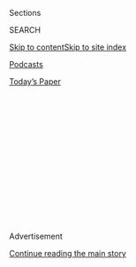 <div id="app">

<div>

<div>

<div>

<div class="NYTAppHideMasthead css-1q2w90k e1suatyy0">

<div class="section css-ui9rw0 e1suatyy2">

<div class="css-eph4ug er09x8g0">

<div class="css-6n7j50">

</div>

<span class="css-1dv1kvn">Sections</span>

<div class="css-10488qs">

<span class="css-1dv1kvn">SEARCH</span>

</div>

[Skip to content](#site-content)[Skip to site
index](#site-index)

</div>

<div id="masthead-section-label" class="css-1wr3we4 eaxe0e00">

[Podcasts](https://www.nytimes.com/spotlight/podcasts)

</div>

<div class="css-10698na e1huz5gh0">

</div>

</div>

<div id="masthead-bar-one" class="section hasLinks css-15hmgas e1csuq9d3">

<div class="css-uqyvli e1csuq9d0">

</div>

<div class="css-1uqjmks e1csuq9d1">

</div>

<div class="css-9e9ivx">

[](https://myaccount.nytimes.com/auth/login?response_type=cookie&client_id=vi)

</div>

<div class="css-1bvtpon e1csuq9d2">

[Today’s
Paper](https://www.nytimes.com/section/todayspaper)

</div>

</div>

</div>

</div>

<div data-aria-hidden="false">

<div id="site-content" data-role="main">

<div>

<div class="css-1aor85t" style="opacity:0.000000001;z-index:-1;visibility:hidden">

<div class="css-1hqnpie">

<div class="css-epjblv">

<span class="css-17xtcya">[Podcasts](/spotlight/podcasts)</span><span class="css-x15j1o">|</span><span class="css-fwqvlz">‘You
Don’t Take Dictation. You Find the
Truth.’</span>

</div>

<div class="css-k008qs">

<div class="css-1iwv8en">

<span class="css-18z7m18"></span>

<div>

</div>

</div>

<span class="css-1n6z4y">https://nyti.ms/2zhECl3</span>

<div class="css-1705lsu">

<div class="css-4xjgmj">

<div class="css-4skfbu" data-role="toolbar" data-aria-label="Social Media Share buttons, Save button, and Comments Panel with current comment count" data-testid="share-tools">

  - 
  - 
  - 
  - 
    
    <div class="css-6n7j50">
    
    </div>

  - 
  - 

</div>

</div>

</div>

</div>

</div>

</div>

<div id="NYT_TOP_BANNER_REGION" class="css-13pd83m">

</div>

<div id="top-wrapper" class="css-1sy8kpn">

<div id="top-slug" class="css-l9onyx">

Advertisement

</div>

[Continue reading the main
story](#after-top)

<div class="ad top-wrapper" style="text-align:center;height:100%;display:block;min-height:250px">

<div id="top" class="place-ad" data-position="top" data-size-key="top">

</div>

</div>

<div id="after-top">

</div>

</div>

<div>

<div class="css-1g7y0i5 e1drnplw0">

<div class="css-1ceswkc e1drnplw1">

</div>

<div class="css-f2fzwx e1drnplw2">

<div data-aria-labelledby="modal-title" data-role="region">

<div id="modal-title" class="css-mln36k">

transcript

</div>

<div class="css-pbq7ev">

</div>

<span>Back to Sugar
Calling</span>

<div class="css-f6lhej">

<div class="css-1ialerq">

<div class="css-1701swk">

bars

</div>

<div>

<div class="css-1t7yl1y">

0:00/39:19

</div>

<div class="css-og85jy">

\-39:19

</div>

</div>

</div>

</div>

<div class="css-15fbio0">

<div class="css-1p4nyns">

transcript

## ‘You Don’t Take Dictation. You Find the Truth.’

### Hosted by Cheryl Strayed, produced by Kelly Prime and edited by Sara Sarasohn. Editorial oversight by Wendy Dorr.

#### Cheryl Strayed talks with the writer Amy Tan about family and the long arc of resilience.

Wednesday, April 22nd, 2020

</div>

  - cheryl strayed  
    Today, I’m going to call Amy Tan. I fell in love with her a long
    time ago, when her first book “The Joy Luck Club” came out. I read
    it right away, in 1989, and I was utterly astonished and astounded
    by the lives she wrote about in those pages. And especially the
    dynamics between the mother and the daughter in that book really
    moved me deeply. Amy Tan is also the author of “The Valley of
    Amazement,” “The Kitchen God’s Wife,” and other books. Most
    recently, she wrote a memoir called “Where the Past Begins.” It’s
    about her life as a writer and also about her family history and how
    it has been brought to bear on her life. I’m going to give her a
    call.

  - \[music\]

  - \[line ringing\]

  - amy tan  
    Hello?

  - cheryl strayed  
    Amy?

  - amy tan  
    Yes?

  - cheryl strayed  
    Hi, this is Cheryl.

  - amy tan  
    Hi. Hi, Cheryl.

  - cheryl strayed  
    Oh, it’s so nice to hear your voice.

  - amy tan  
    Good to hear you too.

  - cheryl strayed  
    So where are you right now? Where am I calling you?

  - amy tan  
    You are calling me in my home in Sausalito.

  - cheryl strayed  
    So you’re socially isolating with your husband, is that right, your
    husband Lou?

  - amy tan  
    My husband, yes. My husband and two dogs, we are in this house. I
    feel very, very lucky actually to be here in this particular house,
    which I actually built, with the idea that one day we’d be old and
    not be able to go out, and what would I need to feel like it was OK
    to be sequestered in a way from the world.

  - cheryl strayed  
    And what did that turn out to be? What is your house like? And what
    can you see from your windows?

  - amy tan  
    It’s like a treehouse, and it’s surrounded by oak trees, and windows
    all on three sides of this great room that I’m sitting in.
    Everything is ADA compliant, so if I would be in a wheelchair, I
    could go anywhere. The bathrooms are all sliding doors. The entries
    outside. So it’s all set up for getting old, and I hope I get old.
    But what I see, I see oak trees. But the main thing I see is Angel
    Island. Which is, I see the bay. I see San Francisco Bay, Raccoon
    Strait, Sausalito Harbor, but in the middle of all that is Angel
    Island. Do you know what Angel Island is? Do you know its history?

  - cheryl strayed  
    I want to say that there — was it a place where immigrants came. Is
    that right?

  - amy tan  
    Yes, in particular Chinese people. It was a quarantine station. I
    just think it’s so ironic in a terrible way that this is the symbol
    that I’m looking at daily is the quarantine where people did not
    know when they would get out of this place and what the future would
    be and if they would be sent back. So great uncertainty and
    unhappiness there.

  - cheryl strayed  
    And when was that in existence? What years?

  - amy tan  
    That was, I think it was like 1910 until 1940 or so. The dates are
    approximate. But I used to live in the house that’s next to the
    current one that we have, and that was built in 1908. And I would
    look at the house and think, the woman who lived in this house in
    1908 would look at that island, and that’s where all these Chinese
    people were imprisoned really, and that I was the person now looking
    at this island, and I was the Chinese woman looking at it. So I had
    a great deal of connection between me and what I was seeing, a great
    deal of gratitude that I was on the other side of that.

  - cheryl strayed  
    Your parents both immigrated from China in the ‘40s, is that
    correct?

  - amy tan  
    Yes, ‘47 for my father and ‘49 for my mother.

  - cheryl strayed  
    And where did they come when — how did they arrive to the United
    States?

  - amy tan  
    My father came by boat, and my mother flew on Philippine Airlines.
    She had to take a boat from Shanghai to Hong Kong, and then
    eventually she flew. She couldn’t wait for the boat. She wanted to
    be reunited with my father. And they were in San Francisco, and by
    then there was no quarantine station. But they came on student
    visas, which then lapsed, and then they became illegal. So they
    faced deportation for about 10 years.

  - cheryl strayed  
    And then finally were able to become U.S. citizens?

  - amy tan  
    Yes. Yes.

  - cheryl strayed  
    And how were they able to become citizens?

  - amy tan  
    Eventually, they got, I think, a kind of residency. And I just
    remember that when I was about — it was around 1962 or so, and I
    remember being at home and my parents were crying, and they had just
    come back from being sworn in as American citizens. And I couldn’t
    appreciate that. It was like, oh, big deal, they went and took a
    test, and now they’re citizens. So what, you know? I had no idea
    that for all those years, they had been facing this terrible
    uncertainty. Because we were kids, we were born here, we’re
    Americans. We didn’t know any different. We didn’t know anything
    about China.

  - cheryl strayed  
    Right. Obviously, your work has been so deeply about your past and
    your family’s history. And I guess I’m curious. I know you became a
    writer, with “The Joy Luck Club” being published when you were in
    your 30s, you were kind of surprised essentially to become a
    novelist?

  - amy tan  
    Yeah. Yeah. Well, I was a short story writer. Somebody else called
    it a novel. It was a series of short stories really.

  - cheryl strayed  
    You’re right. I always forget that. It’s that the stories in “The
    Joy Luck Club” sit together so beautifully, it reads to me like a
    novel. What I was so moved by is really at the heart of that book is
    that mother-daughter bond. And I’m curious, how did you come to
    write about that mother and daughter, and what did your real mother
    make of it when she read the book when the book came out?

  - amy tan  
    I was writing this at a time when I was not really that close to my
    mother. It was more of a detente or more of an avoidance of
    situations that might inflame both of us. And when I started to
    write, these stories just naturally came out when I began writing
    about a girl, then suddenly her mother injected herself into the
    story. And I began to see how much of who I was had been formed by
    my — whatever I had absorbed from my mother, but also how I had
    reacted, rebelled against her. So I started writing this, and
    ironically, the voices that were the easiest to me were the mothers.
    And I realized how much I really had paid attention, and I was
    trying to figure out what these mothers — my mother’s intention had
    been, especially in telling these stories about the past that I
    always thought were so boring. Or you know I’d say, you’ve told me
    that already, which was the wrong thing to say to her. If I said
    that to her, she’d just go into a fury and then threaten to kill
    herself. So I had to be very careful and just kind of tune out and
    just, yeah, yeah, mm-hm.

  - cheryl strayed  
    If you said, mom, you already told me that story, she would threaten
    to kill herself?

  - amy tan  
    Often, if there was anything that made her feel that she was
    unappreciated or that I’d rather she not be there at that particular
    moment, yes, it would lead to a suicide threat and occasionally
    suicide attempts. And so that was something I grew up with, which
    shaped me a great deal. Not that I’m suicidal, but in looking at
    what it was that made my mother feel suicidal, that she had a kind
    of helplessness, a loneliness, an inability to control what was
    happening in her life. She got that from her mother, who did kill
    herself, and her mother killed herself because she was forced to
    become a concubine after she was widowed. And she was widowed when
    her husband, my grandfather, died during the pandemic in 1919.

  - cheryl strayed  
    Right, the Spanish influenza pandemic.

  - amy tan  
    Yeah. Yeah.

  - cheryl strayed  
    And this was in Shanghai? They were in Shanghai when —

  - amy tan  
    Yes. Yes, in Shanghai. For the reason that I’m writing, which is to
    understand this transference, this inheritance of emotion over
    generations. Your reactions, the way you think about the world, your
    philosophy, your cosmology of how you view things, how the universe
    operates and how you operate within that world, that came from, I
    think in many ways, from the pandemic, which changed the direction
    of our family’s life. And so that suicide came out of that, and my
    mother, being the suicidal child who watched her mother die at age
    9, was the mother I ended up with, who guided me to who I am today
    and how I react to things.

  - cheryl strayed  
    I love thinking about the ways that our mothers, the ways they
    shaped us not just as humans, but as writers, and I’m really struck
    by what you said about your mom, about her helplessness. And I do
    think that when you’re angry and you threaten somebody with your
    suicide, that is a way of really expressing a profound helplessness.
    And yet, I think of your mom and everything you’ve said about her or
    written about her, she was such a resilient person. She was such a
    survivor, right?

  - amy tan  
    Yeah. Yeah, it was a great contradiction that she could go through
    anything, and yet there would be the smallest thing that would make
    her feel annihilated. But you’re right, she had such fortitude, such
    resilience, but it came across in ways that really made me want to
    not be like her. I mean, one of her things is she constantly
    worried, and she would try to find the reasons why something
    happened. And if she could find the reason, then she couldn’t do it.
    But at the same time, she could handle the reality of what was going
    on and just be strong and push through and tell people she wasn’t
    taking this. And she had very strong opinions, very strong ethics.
    She would become livid if anybody was condescending to her, and she
    couldn’t always fight back and say, don’t you dare treat me that
    way, because she was a Chinese woman who didn’t speak English very
    well. And people would treat her in this way, patronizing,
    condescending way, but that would make her livid. And that’s
    something she passed on to me. I get a just immediate reaction where
    I explode if somebody is treating me in a patronizing way.

  - cheryl strayed  
    Right. It’s so amazing to me the ways that we carry our mothers
    within us, positive and negative. My mom died when she was 45.

  - amy tan  
    So young.

  - cheryl strayed  
    Yes. You know, Amy, I feel connected to you. I’ve never met you, but
    part of you is embedded in part of me because — I’m going to cry —
    because “The Joy Luck Club” was one of the last books that my mom
    and I read together.

  - amy tan  
    Oh —

  - cheryl strayed  
    And —

  - amy tan  
    — God.

  - cheryl strayed  
    — we both loved it so much. And it was — I had a really different
    kind of relationship with my mom than the one you had with yours,
    but there was a language, there was something that you gave us that
    allowed us to talk even more fully about our relationship. And it
    was you, your book, “The Joy Luck Club” opened up that dialogue in
    the last year of my mom’s life. I remember —

  - amy tan  
    Wow.

  - cheryl strayed  
    — so your book came out two years before my mom died, and then the
    movie of it came out two years after she died. And I remember
    sitting in the theater watching it alone, and I remember just crying
    and thinking, I wish — my mother should be here with me.

  - amy tan  
    Oh. Oh, well, that makes me cry to hear that.

  - cheryl strayed  
    I’m sorry, I’m not supposed to —

  - amy tan  
    Thank you for telling me. No, no, it’s a good thing. It’s good when
    you’re moved to tears.

  - cheryl strayed  
    I’m not supposed to cry, but.

  - amy tan  
    No.

  - cheryl strayed  
    I know you have also experienced deep grief. Your brother Peter and
    your father John both died in 1968, when you were 15, and they died
    of the same thing.

  - amy tan  
    Yes.
    
    It was — it actually started in ‘67 and ended — it was exactly one
    year, February to February. My brother first became ill. My older
    brother, who I adored.

  - cheryl strayed  
    And how old was he at the time?

  - amy tan  
    He died just about a week before he turned 17, and he had a brain
    tumor, a kind of brain tumor that would today be curable. And two
    weeks before he died, my father was diagnosed with glioblastoma, and
    then he died six months later. So it was one solid year. There was
    no break whatsoever, February to February, of this specter of doom,
    but also a need to pretend that everything was OK and a miracle
    would happen. And the pretense is what I hated, the, what I consider
    to be the false hope at the time, and that is something I write a
    lot about. I want to understand this notion, and is there anything
    in the way of hopelessness or futile hope? And I’ve come away
    thinking, no, hope is a very, very important part of this that we
    have to really safeguard. We have to keep that because that is part
    of what gives us fortitude. And it could be the most impossible
    situation, but for you to see a future, you have to cling to that.
    And I feel that very strongly.

  - cheryl strayed  
    And yet, when you were a kid and your family was facing this
    horrific couple of years, you resented that sense that there should
    be hope?

  - amy tan  
    Oh, yeah. It made me angry because I felt that it was a betrayal,
    especially after my brother died, that the miracle didn’t happen and
    they were still going through this. My father was a Baptist
    minister. He was an engineer, but he was also a Baptist minister. So
    this religious component was part of it. If we were good enough, if
    we prayed hard enough, the miracle would happen. And it didn’t
    happen, so it was either that I didn’t get the reward or I was not
    good enough. And it made me cynical, which is a terrible thing to
    have happen when you’re a young person. I don’t know when cynicism
    comes into a child’s life, when they first recognize it in
    themselves, but I certainly felt it when I was 14 and 15.

  - cheryl strayed  
    Mm-hm. And when your family, really almost half of your family died.

  - amy tan  
    Yeah, and what I thought was the best half of the family because I
    loved my brother and my father. I was a daddy’s girl, and he was
    supposed to protect me from my mother, and he left. And then I was
    angry at my father because he abandoned me by dying.

  - cheryl strayed  
    Right. I’m curious, that experience that you had — we’re seeing the
    numbers every day climb of the people around the globe who have died
    of Covid-19. And I’m curious if knowing that so many people are
    grieving the loss of loved ones, if that’s made you at all remember
    or think about what you experienced as a young woman when suddenly
    you lost people in your life?

  - amy tan  
    Yeah. I think more than anything, it’s not simply the grief, it’s
    not knowing. Not knowing when this is going to end. During the time
    my father and brother were dying, my mother made us feel it was a
    curse and we would all die. So we were waiting for something worse,
    even worse to happen, and the worst that happened was my mother went
    crazy, to use a very non-psychiatric term. So I think it’s that
    uncertainty and the feeling of something impending that is worse
    than what is presently happening. And each day, we are overwhelmed
    by news, the numbers. It’s a crescendo of these numbers, and it just
    doesn’t stop. And it starts with this incredulity. People wake up in
    the morning and say, it was just a bad dream. And then you’re
    incredulous to find, no, it’s real. And each day, that momentary
    sense of disbelief, I think, overtakes a lot of us, and then we
    settle into it and say, oh my God, when is this going to stop? And
    all these people are giving us information, and who’s telling the
    truth or who knows the truth? Nobody could possibly know. This has
    never happened before with this particular disease. So I think that
    uncertainty combined with losses, and not for me — it’s not so much
    that I fear dying for myself, I fear it for my husband. We’ve been
    together for 50 years, and I don’t know what I would do if something
    happened to him.
    
    My fear for friends who have certain conditions that would make them
    very vulnerable, besides age. I have lost one friend who,
    ironically, tragically, was the person who wrote the textbook on
    pulmonary disease, and he died from Covid-19.

  - cheryl strayed  
    Oh, I’m so sorry.

  - amy tan  
    Yeah.

  - cheryl strayed  
    What was his name?

  - amy tan  
    John Murray. His wife is Diane Johnson, the novelist. I don’t know
    if you’ve heard of her.

  - cheryl strayed  
    Yeah.

  - amy tan  
    So we’ve been friends for about 30-some years, and so it was very,
    very sad.

  - cheryl strayed  
    So we’re afraid of our friends dying. You also mentioned you’re
    afraid of your husband Lou dying. I’m wondering what you’re doing to
    manage that feeling that you describe so well, which I do think is
    very much like grief, that you wake up, you forget for a moment
    what’s true, and then you remember the truth. And I remember this
    over and over in the first year or so after my mom died, that I
    would wake up — there was something kind of safe about the dream
    life, and I’d wake up and think, oh, she’s dead. And you’re right,
    this is exactly what I’ve thought during the pandemic. And it’s
    because the world — I always say, when you lose somebody who is
    essential to you, the world as you know it ends, and you have to
    figure out how to live in the new world without that person. And
    here we are in the pandemic, that the world as we knew it has ended.
    And so how are you navigating in the new world?

  - amy tan  
    I have anxiety like everybody else, and it comes as a sense of
    breathlessness. I don’t really know it in my head until I feel it in
    my body, and I say, why do I feel I can’t breathe? And I know I
    don’t have Covid-19, but I just think, what’s going on? And then I
    recognize the anxiety, and I know that what it would be is suddenly
    this affecting us and Lou getting sick and what would I do and
    losing him. So what I do that is different from my mother is not
    worry about — not focus on, how did this happen, where does this
    come from? Is to be super prepared. I am known among my friends as
    Debbie Downer. I’m the person who gets prepared for every single
    disaster. I have a shed full of stuff for earthquakes. I have things
    for —

  - cheryl strayed  
    Really?

  - amy tan  
    I have shelves with grab bags to go, with everything you need for a
    wildfire. So when this pandemic first started, I went and gathered a
    lot of the stuff I already had, which included masks. I have
    goggles. I have sterilizing things, UV water purifiers, all of that
    kind of stuff, gloves. I already had that stuff, and then I added to
    that. And then I know that something could happen, but I would have
    control, some degree of control.

  - cheryl strayed  
    Some degree of control.

  - amy tan  
    Yeah, some degree of control. I can’t control everything, but I
    won’t fall to pieces. I have a little box that has everything, and
    I know I go there, I have procedure, so I can be methodical.

  - cheryl strayed  
    It is such a fine line, isn’t it, between your friends kind of
    making fun of you because you have all this stuff, and yet it’s
    actually kind of reasonable. I too — I live in Portland, Oregon,
    where we’re all just waiting for this major earthquake that they
    keep saying is overdue. And for years now, I kept thinking, I have
    to buy those earthquake preparedness packs. And the first week that
    it got real in my household, I bought these 20-year bags for seven
    people. My family’s only four, but I figure we’ll help out a few
    neighbors too if we can. And I think when my kids saw this, they’re
    like, mom, you’re kind of weird. But the thing is, I wasn’t trying
    to alarm anyone. I’m trying to be prepared. But —

  - amy tan  
    How can — I don’t know why people would deny that. It’s this
    superstitious mentality of, if you do it, it’s going to happen.

  - cheryl strayed  
    Well, and that’s, I want to go back to — this is something that I
    really am curious about, because when your brother and father died
    in the late ‘60s, we just had such a different culture of the ways
    that we talk about death, a very different culture of grief. I mean,
    that it was this topic that was to be avoided. And I’m curious, here
    you are, my heart breaks for you, Amy, this teenage girl. You’ve
    lost your big brother, your father. I’m sure you were also maybe
    afraid that you too might get sick and die, all of those things. And
    I’m curious, so many people out there right now are having to face
    these big losses and having to grieve, and I know a lot of people
    around them are wondering, what do I say? How do I address this
    sorrow, this monumental sorrow? And I’m curious, what do you wish
    people did or said to you during your time of greatest need and loss
    and sorrow?

  - amy tan  
    Well, you have to keep in mind I was very young. I mean, I was a
    teenager, and I wanted to have a normal life. I wanted to be asked
    out on a date. I’d never been asked out on a date. I wanted to have
    that life and to escape. And I think about that with a lot of the
    kids today, and that I want to say, I understand if you want to
    escape, that you want to leave the house, or you just want to take
    your mind out of this. You don’t want to be with family. You don’t
    want to be supportive. You want somebody to say to you, that’s fine
    the way that you feel, that’s natural. That’s what I would have
    wanted. I’m sure there are a lot of people out there who do that for
    their kids. But I think parents, adults are so overwhelmed by what’s
    happening, they may be demanding more things from their kids, that
    they behave better, that they — and you know what happens is you
    behave worse. Instead of making things easier for your family, you
    make it harder because you resent it. You’re scared, and you can’t
    express that because you’re a teenager, and nothing scares you, so
    to speak. And I wanted to just have somebody say, I know why you’re
    angry. I needed some understanding. There was a complication on top
    of that is that a few days or a week or two before my father died, I
    was caught reading a dirty book, “Catcher in the Rye,” and —

  - cheryl strayed  
    Oh, my goodness.

  - amy tan  
    — a banned book. So the youth minister came to counsel me, and he
    sexually molested me. He threw me down on my bed and sexually
    molested me.

  - cheryl strayed  
    Oh, Amy.

  - amy tan  
    So that day, it was — before the miracle busted up, exploded in our
    faces, that was already gone. The whole idea that religion and
    people and praying together and community, that was gone too. I came
    out of that room a different person.

  - cheryl strayed  
    Oh, Amy.

  - amy tan  
    And ultimately — no, no — ultimately, I’m glad because what it
    taught me is that I have to ask my own questions. I have to say,
    what is it that I really feel? What’s hypocritical? What’s truly not
    kindness and being a good person?
    
    And so I ask those questions myself. It doesn’t get dictated to me
    in the way that it used to because the spokespeople for what is good
    and evil are not necessarily coming from the best sources. So I
    learned that. You don’t take dictation, you find the truth.

  - cheryl strayed  
    Well, and you have to be awake to it. I think we share that
    experience too. I’ve been sexually abused. And I think that, for me,
    the most meaningful act probably in my life has been that move that
    you just described. Where you take an awful thing that happened to
    you, the death of an essential person in your life who you love or a
    sexual violation, you take that really, really ugly thing and make
    it, in some ways, beautiful. You make it not disempower you, but be
    the place, the source of your power. Adrienne Rich talks about our
    wounds being the source of our greatest power. I really believe
    that.

  - amy tan  
    I want to just interject something here. I was talking to a friend,
    a psychiatrist, about people who go through terrible things and they
    have that with them the rest of their lives, and it makes them a
    little dysfunctional or greatly dysfunctional. And I wouldn’t want
    people to feel guilty that they weren’t able to find their strength
    when a terrible thing happened to them or a series of terrible
    things. So I just say that because there are a lot of people going
    through terrible stuff right now, and maybe they’re not going to be
    able to come out and say, I’m resilient. Maybe they’re just going to
    fall apart. And I just want to say, that’s good, lift your hand and
    ask for help.

  - cheryl strayed  
    And I think, too, one of the things about resilience that I’ve
    observed in my own life and so many people who I admire is that
    resilience doesn’t necessarily happen the next day, right? Sometimes
    you have to wander around in the darkness for a decade, for two
    decades. I mean, anyone who’s ever recovered from a long addiction
    or changed their lives in these radically essential ways knows this
    to be true. So it’s also never too late to —

  - amy tan  
    Exactly, yeah.

  - cheryl strayed  
    — find that strength.

  - amy tan  
    Mm-hm. It’s there, it’s rooted, and it can come out, and you know,
    it can surprise you. I wonder about so many people and how they’re
    going to deal with this, and that becomes part of the thing that
    makes me anxious, that what’s going to happen to this world? Because
    I’m going to come out OK. My life now is not a lot different from
    what it has been as a writer. But what about these people in these
    tiny places who are going to lose those tiny places? What’s going to
    happen to them? So I think part of it is to feel you can’t do
    anything, but I think it’s important to feel compassion, to
    empathize as much as you can, which is what I think we do as fiction
    writers. It’s our practice to do that. Imagination I think, is the
    closest thing we have to compassion.

  - cheryl strayed  
    Oh, yeah. You wrote something really beautiful that I wrote down in
    my notebook in your memoir, “Where the Past Begins.” You said that
    Jane Eyre taught you that loneliness had more to do with being
    misunderstood than being alone. And I think it’s a wonderful example
    of what you’re saying, that as memoirists, fiction writers, as
    writers, it’s not about delivering the message to everyone that
    would be the one wise thing, but making people feel seen and
    recognized. I’m curious, I asked you to read something to me, and
    can I ask you to share the poem?

  - amy tan  
    Now, the poem that I’ve chosen has to do with the fact that as
    writers, I think that, for many of us, what draws us to writing is
    to come up with a way to express the exact feeling at the exact
    moment, and that when somebody reads that, they say, that’s how it
    is for me. And that’s what this poem is about. This poem was written
    by my editor, who’s also my publisher and is also a renowned poet,
    Dan Halpern. He wrote this five years ago. He didn’t remember
    writing it, but he knew that he must’ve written it because it was
    published in Poetry about five years ago.

  - cheryl strayed  
    He doesn’t remember writing it?

  - amy tan  
    He doesn’t remember, and it is so prescient.

  - cheryl strayed  
    Oh, that’s funny. So, yeah, it’s prescient. It’s called
    “Pandemania,” right?

  - amy tan  
    “Pandemania.”

  - cheryl strayed  
    By Daniel Halpern.

  - amy tan  
    Daniel Halpern. Here it is.
    
    “There are fewer introductions in plague years, hands held back,
    jocularity no longer bellicose, even among men. Breathing’s
    generally wary, labored, as they say, when the end is at hand. But
    this is the everyday intake of the imperceptible life force willed
    now, slow. Well, just cautious in inhabited air. As for ongoing
    dialogue, no longer an exuberant plosive to make a point, but a new
    squirreling of airspace, a new sense of boundary.
    
    “Genghis Khan said the hand is the first thing one man gives to
    another. Not in this war. A gesture of limited distance now
    suffices, a nod, a minor smile or a hand slightly raised, not in
    search of its counterpart, just a warning within the acknowledgment
    to stand back. Each beautiful stranger a barbarian breathing on the
    other side of the gate.”

  - cheryl strayed  
    Amy, what a perfect poem for this moment.

  - amy tan  
    I know.

  - cheryl strayed  
    This is honestly my life. I walk around Northeast Portland and I
    greet people with a seeming sense of pleasantry from a distance, but
    I think, barbarian, stay on the other side of that gate.

  - amy tan  
    You’re infected. Are you infected? Or, why aren’t you wearing a
    mask? Or why are you too close to me?

  - cheryl strayed  
    Do you walk around your neighborhood? Are you having this same
    experience?

  - amy tan  
    I’ve done it twice. But we see people running by, no masks, too
    close, coming by too close to us, and I think it’s impolite. I think
    it’s hostile. So there’s a new separateness that has come up among
    strangers.

  - cheryl strayed  
    Right. And that actually scares me, that dynamic, because I sense in
    myself sometimes that building sense of not just fear, but almost
    this — Daniel in this poem, he even says, he mentions this term war.
    It’s you against me, and you stay in your breath space and I’ll stay
    in mine. And I can’t help but fear what’s already gone on so much
    over the last many years and probably through all of history, but
    especially in the last few years this anti-immigrant sentiment —

  - amy tan  
    Oh my God, yeah.

  - cheryl strayed  
    — the attacks against many Asian-Americans in the U.S.

  - amy tan  
    Yeah, especially now. Yeah.

  - cheryl strayed  
    And, right, even our president calling it the Chinese virus. And I’m
    afraid about that dynamic of this.

  - amy tan  
    And I just want to say this thing about Chinese virus. Some people
    say, well, we called it Ebola. Ebola River is where Ebola was.
    Ebolese, they’re not people. You’re not saying the “Ebolese.”
    Chinese is a race. Chinese is not a location. Chinese live
    throughout the world, including the United States, people who were
    born in this country. And he has made it a race card, and that’s
    what angers me so much in how they have renamed this virus. They
    have made it race, not location. So the thing about with people who
    go running by without a mask, it’s not ignorance because I have read
    online the hostile remarks. It’s like, you don’t tell us what to do,
    we don’t have to wear that.

  - cheryl strayed  
    Yeah. Yeah, I’ve seen it. I just try to assume — my nature is just
    to assume goodwill. I don’t, I never believe that the barbarians are
    at the gate, and maybe that’s just because I’m an idiot. But I
    always want to assume the good in people, so —

  - amy tan  
    Well, the barbarians are within. I mean —

  - cheryl strayed  
    We are the barbarians at the gate.

  - amy tan  
    — we are barbarians, all of us are barbarians.

  - cheryl strayed  
    Yeah, one runner without a mask to screw it all up. Yeah, no, I’m
    with you, sister.

  - amy tan  
    Just temporarily.

  - cheryl strayed  
    I’m with you.

  - amy tan  
    Yeah.

  - cheryl strayed  
    So, Amy, what an absolute pleasure it has been to talk to you.

  - amy tan  
    Oh, really nice talking to you too. It’s such a pleasure to talk
    about these things that we’re feeling, that we’re sharing, just to
    have the companionship of feeling. We’re not together, but we are.
    They’re thoughts or feelings that have been in me, but when somebody
    gives you a vehicle for letting it come out, it’s always a wonderful
    outlet, a purge.

  - cheryl strayed  
    Yeah. Thank you, my dear.

  - amy tan  
    OK.

  - cheryl strayed  
    Lovely talking to you.

  - amy tan  
    All right.

  - cheryl strayed  
    Bye, bye.

  - amy tan  
    Bye, bye.

  - \[music\]

  - cheryl strayed  
    I’m Cheryl Strayed. This is “Sugar Calling.” Next week, Judy
Blume.

</div>

</div>

</div>

</div>

<div style="position:absolute;width:0;height:0;visibility:hidden;display:none">

</div>

<div style="width:100%">

<div class="css-18qqsen e1eullfg0" style="background-image:url(https://static01.nyt.com/images/2020/04/29/podcasts/sugar-calling-album-art/sugar-calling-album-art-videoFifteenBySeven2610-v2.png)">

<div class="css-1hmsypo e1eullfg2">

<div class="css-131hid3 e1eullfg3">

<div class="css-1uhi299 e1eullfg1">

</div>

<div class="css-1tloyb6">

<div class="css-1kltdsh ehra6vc0">

[<span class="css-1f76qa2">![Sugar Calling
logo](https://static01.nyt.com/images/2020/04/29/podcasts/sugar-calling-album-art/sugar-calling-album-art-square320.jpg)<span>Sugar
Calling</span></span>](https://www.nytimes.com/column/sugar-calling)<span class="css-1lhttlg ehra6vc1"><span class="css-sj5ozi ehra6vc2">Subscribe:</span></span>

  - [Apple Podcasts](https://itunes.apple.com/us/podcast/id1505881384)
  - [Google
    Podcasts](https://podcasts.google.com/?feed=aHR0cHM6Ly9yc3MuYXJ0MTkuY29tL3N1Z2FyLWNhbGxpbmc&ved=0CAUQrrcFahcKEwjA8Kyn09voAhUAAAAAHQAAAAAQBQ)

</div>

</div>

<div class="css-1r0dpua e1eullfg4">

<div class="css-1gu519p edye5kn0">

<div>

# ‘You Don’t Take Dictation. You Find the Truth.’

## Cheryl Strayed talks with the writer Amy Tan about family and the long arc of resilience.

</div>

<span class="css-lsnb14 edye5kn4">Hosted by Cheryl Strayed, produced by
Kelly Prime and edited by Sara Sarasohn. Editorial oversight by Wendy
Dorr.</span>

<div class="css-1vd84sn">

<span class="css-16bt4xd">Transcript</span>

</div>

</div>

<div class="css-1g7y0i5 e1drnplw0">

<div class="css-1ceswkc e1drnplw1">

</div>

<div class="css-f2fzwx e1drnplw2">

<div data-aria-labelledby="modal-title" data-role="region">

<div id="modal-title" class="css-mln36k">

transcript

</div>

<div class="css-pbq7ev">

</div>

<span>Back to Sugar
Calling</span>

<div class="css-f6lhej">

<div class="css-1ialerq">

<div class="css-1701swk">

bars

</div>

<div>

<div class="css-1t7yl1y">

0:00/39:19

</div>

<div class="css-og85jy">

\-0:00

</div>

</div>

</div>

</div>

<div class="css-15fbio0">

<div class="css-1p4nyns">

transcript

## ‘You Don’t Take Dictation. You Find the Truth.’

### Hosted by Cheryl Strayed, produced by Kelly Prime and edited by Sara Sarasohn. Editorial oversight by Wendy Dorr.

#### Cheryl Strayed talks with the writer Amy Tan about family and the long arc of resilience.

Wednesday, April 22nd, 2020

</div>

  - cheryl strayed  
    Today, I’m going to call Amy Tan. I fell in love with her a long
    time ago, when her first book “The Joy Luck Club” came out. I read
    it right away, in 1989, and I was utterly astonished and astounded
    by the lives she wrote about in those pages. And especially the
    dynamics between the mother and the daughter in that book really
    moved me deeply. Amy Tan is also the author of “The Valley of
    Amazement,” “The Kitchen God’s Wife,” and other books. Most
    recently, she wrote a memoir called “Where the Past Begins.” It’s
    about her life as a writer and also about her family history and how
    it has been brought to bear on her life. I’m going to give her a
    call.

  - \[music\]

  - \[line ringing\]

  - amy tan  
    Hello?

  - cheryl strayed  
    Amy?

  - amy tan  
    Yes?

  - cheryl strayed  
    Hi, this is Cheryl.

  - amy tan  
    Hi. Hi, Cheryl.

  - cheryl strayed  
    Oh, it’s so nice to hear your voice.

  - amy tan  
    Good to hear you too.

  - cheryl strayed  
    So where are you right now? Where am I calling you?

  - amy tan  
    You are calling me in my home in Sausalito.

  - cheryl strayed  
    So you’re socially isolating with your husband, is that right, your
    husband Lou?

  - amy tan  
    My husband, yes. My husband and two dogs, we are in this house. I
    feel very, very lucky actually to be here in this particular house,
    which I actually built, with the idea that one day we’d be old and
    not be able to go out, and what would I need to feel like it was OK
    to be sequestered in a way from the world.

  - cheryl strayed  
    And what did that turn out to be? What is your house like? And what
    can you see from your windows?

  - amy tan  
    It’s like a treehouse, and it’s surrounded by oak trees, and windows
    all on three sides of this great room that I’m sitting in.
    Everything is ADA compliant, so if I would be in a wheelchair, I
    could go anywhere. The bathrooms are all sliding doors. The entries
    outside. So it’s all set up for getting old, and I hope I get old.
    But what I see, I see oak trees. But the main thing I see is Angel
    Island. Which is, I see the bay. I see San Francisco Bay, Raccoon
    Strait, Sausalito Harbor, but in the middle of all that is Angel
    Island. Do you know what Angel Island is? Do you know its history?

  - cheryl strayed  
    I want to say that there — was it a place where immigrants came. Is
    that right?

  - amy tan  
    Yes, in particular Chinese people. It was a quarantine station. I
    just think it’s so ironic in a terrible way that this is the symbol
    that I’m looking at daily is the quarantine where people did not
    know when they would get out of this place and what the future would
    be and if they would be sent back. So great uncertainty and
    unhappiness there.

  - cheryl strayed  
    And when was that in existence? What years?

  - amy tan  
    That was, I think it was like 1910 until 1940 or so. The dates are
    approximate. But I used to live in the house that’s next to the
    current one that we have, and that was built in 1908. And I would
    look at the house and think, the woman who lived in this house in
    1908 would look at that island, and that’s where all these Chinese
    people were imprisoned really, and that I was the person now looking
    at this island, and I was the Chinese woman looking at it. So I had
    a great deal of connection between me and what I was seeing, a great
    deal of gratitude that I was on the other side of that.

  - cheryl strayed  
    Your parents both immigrated from China in the ‘40s, is that
    correct?

  - amy tan  
    Yes, ‘47 for my father and ‘49 for my mother.

  - cheryl strayed  
    And where did they come when — how did they arrive to the United
    States?

  - amy tan  
    My father came by boat, and my mother flew on Philippine Airlines.
    She had to take a boat from Shanghai to Hong Kong, and then
    eventually she flew. She couldn’t wait for the boat. She wanted to
    be reunited with my father. And they were in San Francisco, and by
    then there was no quarantine station. But they came on student
    visas, which then lapsed, and then they became illegal. So they
    faced deportation for about 10 years.

  - cheryl strayed  
    And then finally were able to become U.S. citizens?

  - amy tan  
    Yes. Yes.

  - cheryl strayed  
    And how were they able to become citizens?

  - amy tan  
    Eventually, they got, I think, a kind of residency. And I just
    remember that when I was about — it was around 1962 or so, and I
    remember being at home and my parents were crying, and they had just
    come back from being sworn in as American citizens. And I couldn’t
    appreciate that. It was like, oh, big deal, they went and took a
    test, and now they’re citizens. So what, you know? I had no idea
    that for all those years, they had been facing this terrible
    uncertainty. Because we were kids, we were born here, we’re
    Americans. We didn’t know any different. We didn’t know anything
    about China.

  - cheryl strayed  
    Right. Obviously, your work has been so deeply about your past and
    your family’s history. And I guess I’m curious. I know you became a
    writer, with “The Joy Luck Club” being published when you were in
    your 30s, you were kind of surprised essentially to become a
    novelist?

  - amy tan  
    Yeah. Yeah. Well, I was a short story writer. Somebody else called
    it a novel. It was a series of short stories really.

  - cheryl strayed  
    You’re right. I always forget that. It’s that the stories in “The
    Joy Luck Club” sit together so beautifully, it reads to me like a
    novel. What I was so moved by is really at the heart of that book is
    that mother-daughter bond. And I’m curious, how did you come to
    write about that mother and daughter, and what did your real mother
    make of it when she read the book when the book came out?

  - amy tan  
    I was writing this at a time when I was not really that close to my
    mother. It was more of a detente or more of an avoidance of
    situations that might inflame both of us. And when I started to
    write, these stories just naturally came out when I began writing
    about a girl, then suddenly her mother injected herself into the
    story. And I began to see how much of who I was had been formed by
    my — whatever I had absorbed from my mother, but also how I had
    reacted, rebelled against her. So I started writing this, and
    ironically, the voices that were the easiest to me were the mothers.
    And I realized how much I really had paid attention, and I was
    trying to figure out what these mothers — my mother’s intention had
    been, especially in telling these stories about the past that I
    always thought were so boring. Or you know I’d say, you’ve told me
    that already, which was the wrong thing to say to her. If I said
    that to her, she’d just go into a fury and then threaten to kill
    herself. So I had to be very careful and just kind of tune out and
    just, yeah, yeah, mm-hm.

  - cheryl strayed  
    If you said, mom, you already told me that story, she would threaten
    to kill herself?

  - amy tan  
    Often, if there was anything that made her feel that she was
    unappreciated or that I’d rather she not be there at that particular
    moment, yes, it would lead to a suicide threat and occasionally
    suicide attempts. And so that was something I grew up with, which
    shaped me a great deal. Not that I’m suicidal, but in looking at
    what it was that made my mother feel suicidal, that she had a kind
    of helplessness, a loneliness, an inability to control what was
    happening in her life. She got that from her mother, who did kill
    herself, and her mother killed herself because she was forced to
    become a concubine after she was widowed. And she was widowed when
    her husband, my grandfather, died during the pandemic in 1919.

  - cheryl strayed  
    Right, the Spanish influenza pandemic.

  - amy tan  
    Yeah. Yeah.

  - cheryl strayed  
    And this was in Shanghai? They were in Shanghai when —

  - amy tan  
    Yes. Yes, in Shanghai. For the reason that I’m writing, which is to
    understand this transference, this inheritance of emotion over
    generations. Your reactions, the way you think about the world, your
    philosophy, your cosmology of how you view things, how the universe
    operates and how you operate within that world, that came from, I
    think in many ways, from the pandemic, which changed the direction
    of our family’s life. And so that suicide came out of that, and my
    mother, being the suicidal child who watched her mother die at age
    9, was the mother I ended up with, who guided me to who I am today
    and how I react to things.

  - cheryl strayed  
    I love thinking about the ways that our mothers, the ways they
    shaped us not just as humans, but as writers, and I’m really struck
    by what you said about your mom, about her helplessness. And I do
    think that when you’re angry and you threaten somebody with your
    suicide, that is a way of really expressing a profound helplessness.
    And yet, I think of your mom and everything you’ve said about her or
    written about her, she was such a resilient person. She was such a
    survivor, right?

  - amy tan  
    Yeah. Yeah, it was a great contradiction that she could go through
    anything, and yet there would be the smallest thing that would make
    her feel annihilated. But you’re right, she had such fortitude, such
    resilience, but it came across in ways that really made me want to
    not be like her. I mean, one of her things is she constantly
    worried, and she would try to find the reasons why something
    happened. And if she could find the reason, then she couldn’t do it.
    But at the same time, she could handle the reality of what was going
    on and just be strong and push through and tell people she wasn’t
    taking this. And she had very strong opinions, very strong ethics.
    She would become livid if anybody was condescending to her, and she
    couldn’t always fight back and say, don’t you dare treat me that
    way, because she was a Chinese woman who didn’t speak English very
    well. And people would treat her in this way, patronizing,
    condescending way, but that would make her livid. And that’s
    something she passed on to me. I get a just immediate reaction where
    I explode if somebody is treating me in a patronizing way.

  - cheryl strayed  
    Right. It’s so amazing to me the ways that we carry our mothers
    within us, positive and negative. My mom died when she was 45.

  - amy tan  
    So young.

  - cheryl strayed  
    Yes. You know, Amy, I feel connected to you. I’ve never met you, but
    part of you is embedded in part of me because — I’m going to cry —
    because “The Joy Luck Club” was one of the last books that my mom
    and I read together.

  - amy tan  
    Oh —

  - cheryl strayed  
    And —

  - amy tan  
    — God.

  - cheryl strayed  
    — we both loved it so much. And it was — I had a really different
    kind of relationship with my mom than the one you had with yours,
    but there was a language, there was something that you gave us that
    allowed us to talk even more fully about our relationship. And it
    was you, your book, “The Joy Luck Club” opened up that dialogue in
    the last year of my mom’s life. I remember —

  - amy tan  
    Wow.

  - cheryl strayed  
    — so your book came out two years before my mom died, and then the
    movie of it came out two years after she died. And I remember
    sitting in the theater watching it alone, and I remember just crying
    and thinking, I wish — my mother should be here with me.

  - amy tan  
    Oh. Oh, well, that makes me cry to hear that.

  - cheryl strayed  
    I’m sorry, I’m not supposed to —

  - amy tan  
    Thank you for telling me. No, no, it’s a good thing. It’s good when
    you’re moved to tears.

  - cheryl strayed  
    I’m not supposed to cry, but.

  - amy tan  
    No.

  - cheryl strayed  
    I know you have also experienced deep grief. Your brother Peter and
    your father John both died in 1968, when you were 15, and they died
    of the same thing.

  - amy tan  
    Yes.
    
    It was — it actually started in ‘67 and ended — it was exactly one
    year, February to February. My brother first became ill. My older
    brother, who I adored.

  - cheryl strayed  
    And how old was he at the time?

  - amy tan  
    He died just about a week before he turned 17, and he had a brain
    tumor, a kind of brain tumor that would today be curable. And two
    weeks before he died, my father was diagnosed with glioblastoma, and
    then he died six months later. So it was one solid year. There was
    no break whatsoever, February to February, of this specter of doom,
    but also a need to pretend that everything was OK and a miracle
    would happen. And the pretense is what I hated, the, what I consider
    to be the false hope at the time, and that is something I write a
    lot about. I want to understand this notion, and is there anything
    in the way of hopelessness or futile hope? And I’ve come away
    thinking, no, hope is a very, very important part of this that we
    have to really safeguard. We have to keep that because that is part
    of what gives us fortitude. And it could be the most impossible
    situation, but for you to see a future, you have to cling to that.
    And I feel that very strongly.

  - cheryl strayed  
    And yet, when you were a kid and your family was facing this
    horrific couple of years, you resented that sense that there should
    be hope?

  - amy tan  
    Oh, yeah. It made me angry because I felt that it was a betrayal,
    especially after my brother died, that the miracle didn’t happen and
    they were still going through this. My father was a Baptist
    minister. He was an engineer, but he was also a Baptist minister. So
    this religious component was part of it. If we were good enough, if
    we prayed hard enough, the miracle would happen. And it didn’t
    happen, so it was either that I didn’t get the reward or I was not
    good enough. And it made me cynical, which is a terrible thing to
    have happen when you’re a young person. I don’t know when cynicism
    comes into a child’s life, when they first recognize it in
    themselves, but I certainly felt it when I was 14 and 15.

  - cheryl strayed  
    Mm-hm. And when your family, really almost half of your family died.

  - amy tan  
    Yeah, and what I thought was the best half of the family because I
    loved my brother and my father. I was a daddy’s girl, and he was
    supposed to protect me from my mother, and he left. And then I was
    angry at my father because he abandoned me by dying.

  - cheryl strayed  
    Right. I’m curious, that experience that you had — we’re seeing the
    numbers every day climb of the people around the globe who have died
    of Covid-19. And I’m curious if knowing that so many people are
    grieving the loss of loved ones, if that’s made you at all remember
    or think about what you experienced as a young woman when suddenly
    you lost people in your life?

  - amy tan  
    Yeah. I think more than anything, it’s not simply the grief, it’s
    not knowing. Not knowing when this is going to end. During the time
    my father and brother were dying, my mother made us feel it was a
    curse and we would all die. So we were waiting for something worse,
    even worse to happen, and the worst that happened was my mother went
    crazy, to use a very non-psychiatric term. So I think it’s that
    uncertainty and the feeling of something impending that is worse
    than what is presently happening. And each day, we are overwhelmed
    by news, the numbers. It’s a crescendo of these numbers, and it just
    doesn’t stop. And it starts with this incredulity. People wake up in
    the morning and say, it was just a bad dream. And then you’re
    incredulous to find, no, it’s real. And each day, that momentary
    sense of disbelief, I think, overtakes a lot of us, and then we
    settle into it and say, oh my God, when is this going to stop? And
    all these people are giving us information, and who’s telling the
    truth or who knows the truth? Nobody could possibly know. This has
    never happened before with this particular disease. So I think that
    uncertainty combined with losses, and not for me — it’s not so much
    that I fear dying for myself, I fear it for my husband. We’ve been
    together for 50 years, and I don’t know what I would do if something
    happened to him.
    
    My fear for friends who have certain conditions that would make them
    very vulnerable, besides age. I have lost one friend who,
    ironically, tragically, was the person who wrote the textbook on
    pulmonary disease, and he died from Covid-19.

  - cheryl strayed  
    Oh, I’m so sorry.

  - amy tan  
    Yeah.

  - cheryl strayed  
    What was his name?

  - amy tan  
    John Murray. His wife is Diane Johnson, the novelist. I don’t know
    if you’ve heard of her.

  - cheryl strayed  
    Yeah.

  - amy tan  
    So we’ve been friends for about 30-some years, and so it was very,
    very sad.

  - cheryl strayed  
    So we’re afraid of our friends dying. You also mentioned you’re
    afraid of your husband Lou dying. I’m wondering what you’re doing to
    manage that feeling that you describe so well, which I do think is
    very much like grief, that you wake up, you forget for a moment
    what’s true, and then you remember the truth. And I remember this
    over and over in the first year or so after my mom died, that I
    would wake up — there was something kind of safe about the dream
    life, and I’d wake up and think, oh, she’s dead. And you’re right,
    this is exactly what I’ve thought during the pandemic. And it’s
    because the world — I always say, when you lose somebody who is
    essential to you, the world as you know it ends, and you have to
    figure out how to live in the new world without that person. And
    here we are in the pandemic, that the world as we knew it has ended.
    And so how are you navigating in the new world?

  - amy tan  
    I have anxiety like everybody else, and it comes as a sense of
    breathlessness. I don’t really know it in my head until I feel it in
    my body, and I say, why do I feel I can’t breathe? And I know I
    don’t have Covid-19, but I just think, what’s going on? And then I
    recognize the anxiety, and I know that what it would be is suddenly
    this affecting us and Lou getting sick and what would I do and
    losing him. So what I do that is different from my mother is not
    worry about — not focus on, how did this happen, where does this
    come from? Is to be super prepared. I am known among my friends as
    Debbie Downer. I’m the person who gets prepared for every single
    disaster. I have a shed full of stuff for earthquakes. I have things
    for —

  - cheryl strayed  
    Really?

  - amy tan  
    I have shelves with grab bags to go, with everything you need for a
    wildfire. So when this pandemic first started, I went and gathered a
    lot of the stuff I already had, which included masks. I have
    goggles. I have sterilizing things, UV water purifiers, all of that
    kind of stuff, gloves. I already had that stuff, and then I added to
    that. And then I know that something could happen, but I would have
    control, some degree of control.

  - cheryl strayed  
    Some degree of control.

  - amy tan  
    Yeah, some degree of control. I can’t control everything, but I
    won’t fall to pieces. I have a little box that has everything, and
    I know I go there, I have procedure, so I can be methodical.

  - cheryl strayed  
    It is such a fine line, isn’t it, between your friends kind of
    making fun of you because you have all this stuff, and yet it’s
    actually kind of reasonable. I too — I live in Portland, Oregon,
    where we’re all just waiting for this major earthquake that they
    keep saying is overdue. And for years now, I kept thinking, I have
    to buy those earthquake preparedness packs. And the first week that
    it got real in my household, I bought these 20-year bags for seven
    people. My family’s only four, but I figure we’ll help out a few
    neighbors too if we can. And I think when my kids saw this, they’re
    like, mom, you’re kind of weird. But the thing is, I wasn’t trying
    to alarm anyone. I’m trying to be prepared. But —

  - amy tan  
    How can — I don’t know why people would deny that. It’s this
    superstitious mentality of, if you do it, it’s going to happen.

  - cheryl strayed  
    Well, and that’s, I want to go back to — this is something that I
    really am curious about, because when your brother and father died
    in the late ‘60s, we just had such a different culture of the ways
    that we talk about death, a very different culture of grief. I mean,
    that it was this topic that was to be avoided. And I’m curious, here
    you are, my heart breaks for you, Amy, this teenage girl. You’ve
    lost your big brother, your father. I’m sure you were also maybe
    afraid that you too might get sick and die, all of those things. And
    I’m curious, so many people out there right now are having to face
    these big losses and having to grieve, and I know a lot of people
    around them are wondering, what do I say? How do I address this
    sorrow, this monumental sorrow? And I’m curious, what do you wish
    people did or said to you during your time of greatest need and loss
    and sorrow?

  - amy tan  
    Well, you have to keep in mind I was very young. I mean, I was a
    teenager, and I wanted to have a normal life. I wanted to be asked
    out on a date. I’d never been asked out on a date. I wanted to have
    that life and to escape. And I think about that with a lot of the
    kids today, and that I want to say, I understand if you want to
    escape, that you want to leave the house, or you just want to take
    your mind out of this. You don’t want to be with family. You don’t
    want to be supportive. You want somebody to say to you, that’s fine
    the way that you feel, that’s natural. That’s what I would have
    wanted. I’m sure there are a lot of people out there who do that for
    their kids. But I think parents, adults are so overwhelmed by what’s
    happening, they may be demanding more things from their kids, that
    they behave better, that they — and you know what happens is you
    behave worse. Instead of making things easier for your family, you
    make it harder because you resent it. You’re scared, and you can’t
    express that because you’re a teenager, and nothing scares you, so
    to speak. And I wanted to just have somebody say, I know why you’re
    angry. I needed some understanding. There was a complication on top
    of that is that a few days or a week or two before my father died, I
    was caught reading a dirty book, “Catcher in the Rye,” and —

  - cheryl strayed  
    Oh, my goodness.

  - amy tan  
    — a banned book. So the youth minister came to counsel me, and he
    sexually molested me. He threw me down on my bed and sexually
    molested me.

  - cheryl strayed  
    Oh, Amy.

  - amy tan  
    So that day, it was — before the miracle busted up, exploded in our
    faces, that was already gone. The whole idea that religion and
    people and praying together and community, that was gone too. I came
    out of that room a different person.

  - cheryl strayed  
    Oh, Amy.

  - amy tan  
    And ultimately — no, no — ultimately, I’m glad because what it
    taught me is that I have to ask my own questions. I have to say,
    what is it that I really feel? What’s hypocritical? What’s truly not
    kindness and being a good person?
    
    And so I ask those questions myself. It doesn’t get dictated to me
    in the way that it used to because the spokespeople for what is good
    and evil are not necessarily coming from the best sources. So I
    learned that. You don’t take dictation, you find the truth.

  - cheryl strayed  
    Well, and you have to be awake to it. I think we share that
    experience too. I’ve been sexually abused. And I think that, for me,
    the most meaningful act probably in my life has been that move that
    you just described. Where you take an awful thing that happened to
    you, the death of an essential person in your life who you love or a
    sexual violation, you take that really, really ugly thing and make
    it, in some ways, beautiful. You make it not disempower you, but be
    the place, the source of your power. Adrienne Rich talks about our
    wounds being the source of our greatest power. I really believe
    that.

  - amy tan  
    I want to just interject something here. I was talking to a friend,
    a psychiatrist, about people who go through terrible things and they
    have that with them the rest of their lives, and it makes them a
    little dysfunctional or greatly dysfunctional. And I wouldn’t want
    people to feel guilty that they weren’t able to find their strength
    when a terrible thing happened to them or a series of terrible
    things. So I just say that because there are a lot of people going
    through terrible stuff right now, and maybe they’re not going to be
    able to come out and say, I’m resilient. Maybe they’re just going to
    fall apart. And I just want to say, that’s good, lift your hand and
    ask for help.

  - cheryl strayed  
    And I think, too, one of the things about resilience that I’ve
    observed in my own life and so many people who I admire is that
    resilience doesn’t necessarily happen the next day, right? Sometimes
    you have to wander around in the darkness for a decade, for two
    decades. I mean, anyone who’s ever recovered from a long addiction
    or changed their lives in these radically essential ways knows this
    to be true. So it’s also never too late to —

  - amy tan  
    Exactly, yeah.

  - cheryl strayed  
    — find that strength.

  - amy tan  
    Mm-hm. It’s there, it’s rooted, and it can come out, and you know,
    it can surprise you. I wonder about so many people and how they’re
    going to deal with this, and that becomes part of the thing that
    makes me anxious, that what’s going to happen to this world? Because
    I’m going to come out OK. My life now is not a lot different from
    what it has been as a writer. But what about these people in these
    tiny places who are going to lose those tiny places? What’s going to
    happen to them? So I think part of it is to feel you can’t do
    anything, but I think it’s important to feel compassion, to
    empathize as much as you can, which is what I think we do as fiction
    writers. It’s our practice to do that. Imagination I think, is the
    closest thing we have to compassion.

  - cheryl strayed  
    Oh, yeah. You wrote something really beautiful that I wrote down in
    my notebook in your memoir, “Where the Past Begins.” You said that
    Jane Eyre taught you that loneliness had more to do with being
    misunderstood than being alone. And I think it’s a wonderful example
    of what you’re saying, that as memoirists, fiction writers, as
    writers, it’s not about delivering the message to everyone that
    would be the one wise thing, but making people feel seen and
    recognized. I’m curious, I asked you to read something to me, and
    can I ask you to share the poem?

  - amy tan  
    Now, the poem that I’ve chosen has to do with the fact that as
    writers, I think that, for many of us, what draws us to writing is
    to come up with a way to express the exact feeling at the exact
    moment, and that when somebody reads that, they say, that’s how it
    is for me. And that’s what this poem is about. This poem was written
    by my editor, who’s also my publisher and is also a renowned poet,
    Dan Halpern. He wrote this five years ago. He didn’t remember
    writing it, but he knew that he must’ve written it because it was
    published in Poetry about five years ago.

  - cheryl strayed  
    He doesn’t remember writing it?

  - amy tan  
    He doesn’t remember, and it is so prescient.

  - cheryl strayed  
    Oh, that’s funny. So, yeah, it’s prescient. It’s called
    “Pandemania,” right?

  - amy tan  
    “Pandemania.”

  - cheryl strayed  
    By Daniel Halpern.

  - amy tan  
    Daniel Halpern. Here it is.
    
    “There are fewer introductions in plague years, hands held back,
    jocularity no longer bellicose, even among men. Breathing’s
    generally wary, labored, as they say, when the end is at hand. But
    this is the everyday intake of the imperceptible life force willed
    now, slow. Well, just cautious in inhabited air. As for ongoing
    dialogue, no longer an exuberant plosive to make a point, but a new
    squirreling of airspace, a new sense of boundary.
    
    “Genghis Khan said the hand is the first thing one man gives to
    another. Not in this war. A gesture of limited distance now
    suffices, a nod, a minor smile or a hand slightly raised, not in
    search of its counterpart, just a warning within the acknowledgment
    to stand back. Each beautiful stranger a barbarian breathing on the
    other side of the gate.”

  - cheryl strayed  
    Amy, what a perfect poem for this moment.

  - amy tan  
    I know.

  - cheryl strayed  
    This is honestly my life. I walk around Northeast Portland and I
    greet people with a seeming sense of pleasantry from a distance, but
    I think, barbarian, stay on the other side of that gate.

  - amy tan  
    You’re infected. Are you infected? Or, why aren’t you wearing a
    mask? Or why are you too close to me?

  - cheryl strayed  
    Do you walk around your neighborhood? Are you having this same
    experience?

  - amy tan  
    I’ve done it twice. But we see people running by, no masks, too
    close, coming by too close to us, and I think it’s impolite. I think
    it’s hostile. So there’s a new separateness that has come up among
    strangers.

  - cheryl strayed  
    Right. And that actually scares me, that dynamic, because I sense in
    myself sometimes that building sense of not just fear, but almost
    this — Daniel in this poem, he even says, he mentions this term war.
    It’s you against me, and you stay in your breath space and I’ll stay
    in mine. And I can’t help but fear what’s already gone on so much
    over the last many years and probably through all of history, but
    especially in the last few years this anti-immigrant sentiment —

  - amy tan  
    Oh my God, yeah.

  - cheryl strayed  
    — the attacks against many Asian-Americans in the U.S.

  - amy tan  
    Yeah, especially now. Yeah.

  - cheryl strayed  
    And, right, even our president calling it the Chinese virus. And I’m
    afraid about that dynamic of this.

  - amy tan  
    And I just want to say this thing about Chinese virus. Some people
    say, well, we called it Ebola. Ebola River is where Ebola was.
    Ebolese, they’re not people. You’re not saying the “Ebolese.”
    Chinese is a race. Chinese is not a location. Chinese live
    throughout the world, including the United States, people who were
    born in this country. And he has made it a race card, and that’s
    what angers me so much in how they have renamed this virus. They
    have made it race, not location. So the thing about with people who
    go running by without a mask, it’s not ignorance because I have read
    online the hostile remarks. It’s like, you don’t tell us what to do,
    we don’t have to wear that.

  - cheryl strayed  
    Yeah. Yeah, I’ve seen it. I just try to assume — my nature is just
    to assume goodwill. I don’t, I never believe that the barbarians are
    at the gate, and maybe that’s just because I’m an idiot. But I
    always want to assume the good in people, so —

  - amy tan  
    Well, the barbarians are within. I mean —

  - cheryl strayed  
    We are the barbarians at the gate.

  - amy tan  
    — we are barbarians, all of us are barbarians.

  - cheryl strayed  
    Yeah, one runner without a mask to screw it all up. Yeah, no, I’m
    with you, sister.

  - amy tan  
    Just temporarily.

  - cheryl strayed  
    I’m with you.

  - amy tan  
    Yeah.

  - cheryl strayed  
    So, Amy, what an absolute pleasure it has been to talk to you.

  - amy tan  
    Oh, really nice talking to you too. It’s such a pleasure to talk
    about these things that we’re feeling, that we’re sharing, just to
    have the companionship of feeling. We’re not together, but we are.
    They’re thoughts or feelings that have been in me, but when somebody
    gives you a vehicle for letting it come out, it’s always a wonderful
    outlet, a purge.

  - cheryl strayed  
    Yeah. Thank you, my dear.

  - amy tan  
    OK.

  - cheryl strayed  
    Lovely talking to you.

  - amy tan  
    All right.

  - cheryl strayed  
    Bye, bye.

  - amy tan  
    Bye, bye.

  - \[music\]

  - cheryl strayed  
    I’m Cheryl Strayed. This is “Sugar Calling.” Next week, Judy Blume.

</div>

</div>

</div>

</div>

</div>

<div class="css-1xgepvx e1eullfg5">

</div>

</div>

</div>

</div>

<div class="css-fnovkn e1gfokfg0">

<span class="css-1ly73wi e1tej78p0">Previous</span>

<div class="css-1s78rjm e1gfokfg1">

<div class="css-uq6cyc e1gfokfg3" data-recirc-bar-item="true">

<div class="css-hoe9xz">

<span class="css-nxkttv">More episodes
of</span><span class="css-19zi9mh">Sugar
Calling</span>

</div>

</div>

<div class="css-uq6cyc e1gfokfg3" data-recirc-bar-item="true">

[![](https://static01.nyt.com/images/2020/05/22/podcasts/20sugar-hajo3/20sugar-hajo3-thumbLarge.jpg)](https://www.nytimes.com/2020/05/20/podcasts/sugar-calling-joy-harjo-poetry-virus.html?action=click&module=audio-series-bar&region=header&pgtype=Article)

<div class="css-14o8mz7 e1gfokfg2">

</div>

<div class="css-1qq8bvn">

May 20, 2020<span>  <span class="css-orcm78">•</span> 
35:30</span><span class="css-i5svdo">‘I Release You,
Fear’</span>

</div>

</div>

<div class="css-uq6cyc e1gfokfg3" data-recirc-bar-item="true">

[![](https://static01.nyt.com/images/2020/05/13/podcasts/13sugar-calling/13sugar-calling-thumbLarge.jpg)](https://www.nytimes.com/2020/05/13/podcasts/sugar-calling-billy-collins-poetry-virus.html?action=click&module=audio-series-bar&region=header&pgtype=Article)

<div class="css-14o8mz7 e1gfokfg2">

</div>

<div class="css-1qq8bvn">

May 13, 2020<span class="css-i5svdo">‘There’s a Quiet All Over the
World’</span>

</div>

</div>

<div class="css-uq6cyc e1gfokfg3" data-recirc-bar-item="true">

[![](https://static01.nyt.com/images/2020/05/06/podcasts/06sugarcalling/06sugarcalling-thumbLarge.jpg)](https://www.nytimes.com/2020/05/06/podcasts/sugar-calling-alice-walker-quarantine-virus.html?action=click&module=audio-series-bar&region=header&pgtype=Article)

<div class="css-14o8mz7 e1gfokfg2">

</div>

<div class="css-1qq8bvn">

May 6, 2020<span>  <span class="css-orcm78">•</span> 
28:58</span><span class="css-i5svdo">‘Whatever We Have, We Have to Work
With
It’</span>

</div>

</div>

<div class="css-uq6cyc e1gfokfg3" data-recirc-bar-item="true">

[![](https://static01.nyt.com/images/2020/04/29/podcasts/29sugarcalliing-blume-sub/29sugarcalliing-blume-sub-thumbLarge.jpg)](https://www.nytimes.com/2020/04/29/podcasts/sugar-calling-judy-blume-quarantine-virus.html?action=click&module=audio-series-bar&region=header&pgtype=Article)

<div class="css-14o8mz7 e1gfokfg2">

</div>

<div class="css-1qq8bvn">

April 29, 2020<span class="css-i5svdo">‘This Terrible Thing Is
Happening, but the World Goes
On.’</span>

</div>

</div>

<div class="css-uq6cyc e1gfokfg3" data-recirc-bar-item="true">

[![](https://static01.nyt.com/images/2020/04/27/podcasts/22sugarcalling/22sugarcalling-thumbLarge.jpg)](https://www.nytimes.com/2020/04/22/podcasts/sugar-calling-amy-tan-quarantine-virus.html?action=click&module=audio-series-bar&region=header&pgtype=Article)

<div class="css-14o8mz7 e1gfokfg2">

</div>

<div class="css-1qq8bvn">

April 22, 2020<span>  <span class="css-orcm78">•</span> 
39:19</span><span class="css-i5svdo">‘You Don’t Take Dictation. You Find
the
Truth.’</span>

</div>

</div>

<div class="css-uq6cyc e1gfokfg3" data-recirc-bar-item="true">

[![](https://static01.nyt.com/images/2020/04/21/podcasts/15sugarcalling1/15sugarcalling1-thumbLarge.jpg)](https://www.nytimes.com/2020/04/15/podcasts/sugar-calling-pico-iyer-coronavirus.html?action=click&module=audio-series-bar&region=header&pgtype=Article)

<div class="css-14o8mz7 e1gfokfg2">

</div>

<div class="css-1qq8bvn">

April 15, 2020<span>  <span class="css-orcm78">•</span> 
35:45</span><span class="css-i5svdo">‘Joyful Participation in a World of
Sorrows’</span>

</div>

</div>

<div class="css-uq6cyc e1gfokfg3" data-recirc-bar-item="true">

[![](https://static01.nyt.com/images/2020/04/02/books/08sugarcalling1/08sugarcalling1-thumbLarge-v3.jpg)](https://www.nytimes.com/2020/04/08/podcasts/sugar-calling-margaret-atwood-coronavirus.html?action=click&module=audio-series-bar&region=header&pgtype=Article)

<div class="css-14o8mz7 e1gfokfg2">

</div>

<div class="css-1qq8bvn">

April 8, 2020<span>  <span class="css-orcm78">•</span> 
34:32</span><span class="css-i5svdo">‘Roll Up Your Sleeves,
Girls’</span>

</div>

</div>

<div class="css-uq6cyc e1gfokfg3" data-recirc-bar-item="true">

[![](https://static01.nyt.com/images/2020/04/09/podcasts/03sugarcalling-image/merlin_171264408_4ac7fc67-d8cc-45b9-9ec6-bdd20672e694-thumbLarge.jpg)](https://www.nytimes.com/2020/04/03/podcasts/sugar-calling-george-saunders-coronavirus.html?action=click&module=audio-series-bar&region=header&pgtype=Article)

<div class="css-14o8mz7 e1gfokfg2">

</div>

<div class="css-1qq8bvn">

April 3, 2020<span>  <span class="css-orcm78">•</span> 
41:16</span><span class="css-i5svdo">‘Everything Is Always Keep
Changing’</span>

</div>

</div>

<div class="css-uq6cyc e1gfokfg3" data-recirc-bar-item="true">

<div class="css-1o3broy">

[<span class="css-nxkttv">See All Episodes
of</span><span class="css-cbc4vz">Sugar
Calling</span>](https://www.nytimes.com/column/sugar-calling)

</div>

</div>

</div>

<span class="css-1ly73wi e1tej78p0">Next</span>

</div>

</div>

<div class="css-1tlsmx">

<div class="css-7xzttq e16638kd2">

April 22,
2020

</div>

<div>

<div class="css-4xjgmj">

<div class="css-d8bdto" data-role="toolbar" data-aria-label="Social Media Share buttons, Save button, and Comments Panel with current comment count" data-testid="share-tools">

  - 
  - 
  - 
  - 
    
    <div class="css-6n7j50">
    
    </div>

  - 
  - 

</div>

</div>

</div>

</div>

</div>

<div class="section meteredContent css-1r7ky0e" name="articleBody" itemprop="articleBody">

<div class="css-1fanzo5 StoryBodyCompanionColumn">

<div class="css-53u6y8">

***Listen and subscribe to our podcast from your mobile device:***  
**[*Via Apple
Podcasts*](https://podcasts.apple.com/us/podcast/sugar-calling/id1505881384)**
***|*** **[*Via
Spotify*](https://open.spotify.com/show/4U8hPiNGIBvTS9zLeiDCN7?si=gRyigD47SPWl-QWgNjgt2w)**
***|*** **[*Via
Stitcher*](https://www.stitcher.com/podcast/the-new-york-times/sugar-calling)**

## ‘It could be the most impossible situation. But for you to see a future, you have to cling to that.’

*— Amy Tan, author, speaking about hope*

*Note: This episode contains descriptions of suicide and sexual
violence.*

Today, Cheryl phones Amy Tan at her home overlooking Sausalito Bay in
California. The two discuss managing anxiety. “I’m the person who gets
prepared for every single disaster,” Amy says.

</div>

</div>

<div class="css-1fanzo5 StoryBodyCompanionColumn">

<div class="css-53u6y8">

They compare notes on grief, hope and the importance of asking for help.

</div>

</div>

<div class="css-79elbk" data-testid="photoviewer-wrapper">

<div class="css-z3e15g" data-testid="photoviewer-wrapper-hidden">

</div>

<div class="css-1a48zt4 ehw59r15" data-testid="photoviewer-children">

![<span class="css-16f3y1r e13ogyst0" data-aria-hidden="true">Amy Tan in
2017.</span><span class="css-cnj6d5 e1z0qqy90" itemprop="copyrightHolder"><span class="css-1ly73wi e1tej78p0">Credit...</span><span>An
Rong Xu for The New York
Times</span></span>](https://static01.nyt.com/images/2020/04/27/podcasts/22sugarcalling/22sugarcalling-articleLarge.jpg?quality=75&auto=webp&disable=upscale)

</div>

</div>

<div class="css-1fanzo5 StoryBodyCompanionColumn">

<div class="css-53u6y8">

### **On today’s episode:**

[Amy Tan](http://www.amytan.net/) is the author of six novels, two
[children’s
books](https://www.nytimes.com/1992/11/08/books/childrens-books-girl-overboard.html)
and a
[memoir](https://www.nytimes.com/2017/10/16/books/amy-tan-memoir.html).
The film adaptation of her [best-selling first novel, “The Joy Luck
Club](https://www.nytimes.com/1989/03/19/books/the-joy-luck-club.html?searchResultPosition=2),”
saw [lines winding around the
block](https://www.nytimes.com/2018/09/09/movies/joy-luck-club-crazy-rich-asians.html?searchResultPosition=3)
in cities including New York and Los Angeles. In 2008, her novel “The
Bonesetter’s Daughter” was [adapted into an
opera](https://www.nytimes.com/2008/08/31/arts/music/31melv.html).

### **Amy Tan’s book recommendations for surviving confinement:**

  - *For parents of restless children: “*[How to Teach Nature
    Journaling: Curiosity, Wonder,
    Attention](https://heydaybooks.com/book/how-to-teach-nature-journaling/),”
    John Muir Laws and Emilie Lygren

<!-- end list -->

  - *For the curious: “*[Summer
    World](https://www.nytimes.com/2009/05/31/books/review/Royte-t.html),”
    Bernd Heinrich

  - *For remembering the natural world:
    “*[Devotions](https://www.penguinrandomhouse.com/books/536247/devotions-by-mary-oliver/),”
    Mary Oliver

  - *For thinking about how we got into this mess: “*[The Human Swarm:
    How Our Societies Arise, Thrive, and
    Fall](https://www.basicbooks.com/titles/mark-w-moffett/the-human-swarm/9781541617292/),”
    Mark Moffett

  - *For a good time*: “[Nothing to See
    Here](https://www.harpercollins.com/9780062913463/nothing-to-see-here/),”
    Kevin Wilson

  - *For the immune system:* “[Undo
    It\!](https://www.penguinrandomhouse.com/books/572963/undo-it-by-dean-ornish-md-and-anne-ornish/),”
    Dean Ornish, M.D. and Anne Ornish

-----

Cheryl Strayed is the author of “Tiny Beautiful Things,” “Torch,” “Brave
Enough,” and the New York Times best seller “Wild.” Her books have been
translated into more than 40 languages. She lives in Portland, Ore.
[@CherylStrayed](https://twitter.com/CherylStrayed?ref_src=twsrc%5Egoogle%7Ctwcamp%5Eserp%7Ctwgr%5Eauthor)

“Sugar Calling” is produced by Kelly Prime and edited by Sara Sarasohn,
with editorial oversight by Wendy Dorr. This episode was mixed by Jamie
Collazo. Our theme music is by Dan Powell.

</div>

</div>

</div>

<div>

</div>

<div>

</div>

<div>

</div>

<div>

<div id="bottom-wrapper" class="css-1ede5it">

<div id="bottom-slug" class="css-l9onyx">

Advertisement

</div>

[Continue reading the main
story](#after-bottom)

<div id="bottom" class="ad bottom-wrapper" style="text-align:center;height:100%;display:block;min-height:90px">

</div>

<div id="after-bottom">

</div>

</div>

</div>

</div>

</div>

## Site Index

<div>

</div>

## Site Information Navigation

  - [© <span>2020</span> <span>The New York Times
    Company</span>](https://help.nytimes.com/hc/en-us/articles/115014792127-Copyright-notice)

<!-- end list -->

  - [NYTCo](https://www.nytco.com/)
  - [Contact
    Us](https://help.nytimes.com/hc/en-us/articles/115015385887-Contact-Us)
  - [Work with us](https://www.nytco.com/careers/)
  - [Advertise](https://nytmediakit.com/)
  - [T Brand Studio](http://www.tbrandstudio.com/)
  - [Your Ad
    Choices](https://www.nytimes.com/privacy/cookie-policy#how-do-i-manage-trackers)
  - [Privacy](https://www.nytimes.com/privacy)
  - [Terms of
    Service](https://help.nytimes.com/hc/en-us/articles/115014893428-Terms-of-service)
  - [Terms of
    Sale](https://help.nytimes.com/hc/en-us/articles/115014893968-Terms-of-sale)
  - [Site
    Map](https://spiderbites.nytimes.com)
  - [Help](https://help.nytimes.com/hc/en-us)
  - [Subscriptions](https://www.nytimes.com/subscription?campaignId=37WXW)

</div>

</div>

</div>

</div>
